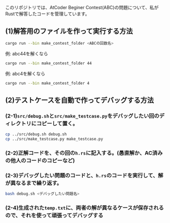 このリポジトリでは、AtCoder Beginer Contest(ABC)の問題について、私がRustで解答したコードを管理しています。  

## (1)解答用のファイルを作って実行する方法 
```sh
cargo run --bin make_contest_folder <ABCの回数名>
```

例: abc44を解くなら
```sh
cargo run --bin make_contest_folder 44
```

例: abc4を解くなら
```sh
cargo run --bin make_contest_folder 4
```

## (2)テストケースを自動で作ってデバッグする方法  
### (2-1)`src/debug.sh`と`src/make_testcase.py`をデバッグしたい回のディレクトリにコピーして置く。
```sh
cp ../src/debug.sh debug.sh
cp ../src/make_testcase.py make_testcase.py
```

### (2-2)正解コードを、その回の`h.rs`に記入する。(愚直解か、AC済みの他人のコードのコピーなど)
### (2-3)デバッグしたい問題のコードと、`h.rs`のコードを実行して、解が異なるまで繰り返す。

```sh
bash debug.sh <デバッグしたい問題名>
```

### (2-4)生成された`temp.txt`に、両者の解が異なるケースが保存されるので、それを使って頑張ってデバッグする